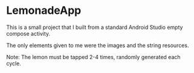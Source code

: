 # LemonadeApp

This is a small project that I built from a standard Android Studio empty compose activity.

The only elements given to me were the images and the string resources.

Note: The lemon must be tapped 2-4 times, randomly generated each cycle.
